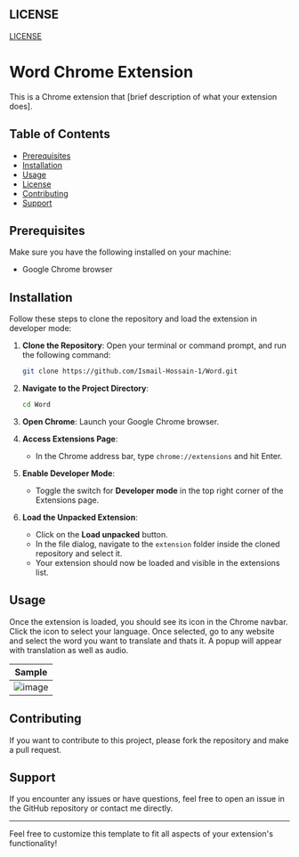## LICENSE
[LICENSE](LICENSE)

# Word Chrome Extension

This is a Chrome extension that [brief description of what your extension does]. 

## Table of Contents
- [Prerequisites](#prerequisites)
- [Installation](#installation)
- [Usage](#usage)
- [License](#license)
- [Contributing](#contributing)
- [Support](#support)

## Prerequisites

Make sure you have the following installed on your machine:

- Google Chrome browser

## Installation

Follow these steps to clone the repository and load the extension in developer mode:

1. **Clone the Repository**: Open your terminal or command prompt, and run the following command:

    ```bash
    git clone https://github.com/Ismail-Hossain-1/Word.git
    ```

2. **Navigate to the Project Directory**:

    ```bash
    cd Word
    ```

3. **Open Chrome**: Launch your Google Chrome browser.

4. **Access Extensions Page**:
    - In the Chrome address bar, type `chrome://extensions` and hit Enter.

5. **Enable Developer Mode**: 
    - Toggle the switch for **Developer mode** in the top right corner of the Extensions page.

6. **Load the Unpacked Extension**:
    - Click on the **Load unpacked** button.
    - In the file dialog, navigate to the `extension` folder inside the cloned repository and select it. 
    - Your extension should now be loaded and visible in the extensions list.

## Usage

Once the extension is loaded, you should see its icon in the Chrome navbar. Click the icon to select your language. Once selected, go to any website and select the word you want to translate and thats it. A popup will appear with translation as well as audio.

|Sample|
|---|
| ![image](https://d112y698adiu2z.cloudfront.net/photos/production/software_photos/003/169/906/datas/gallery.jpg)|

## Contributing

If you want to contribute to this project, please fork the repository and make a pull request. 

## Support

If you encounter any issues or have questions, feel free to open an issue in the GitHub repository or contact me directly.

---

Feel free to customize this template to fit all aspects of your extension's functionality!
